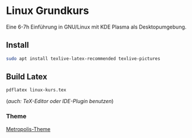 # Linux Grundkurs

Eine 6-7h Einführung in GNU/Linux mit KDE Plasma als Desktopumgebung.

## Install

```bash
sudo apt install texlive-latex-recommended texlive-pictures
```

## Build Latex

```bash
pdflatex linux-kurs.tex
```

(*auch: TeX-Editor oder IDE-Plugin benutzen*)

### Theme
[Metropolis-Theme](https://github.com/matze/mtheme)
